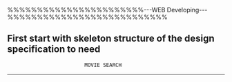 %%%%%%%%%%%%%%%%%%%%%%%---WEB Developing---%%%%%%%%%%%%%%%%%%%%%%%%%%%

First start with skeleton structure of the design specification to need
----------------------------------------------------------------------
                             MOVIE SEARCH
----------------------------------------------------------------------
